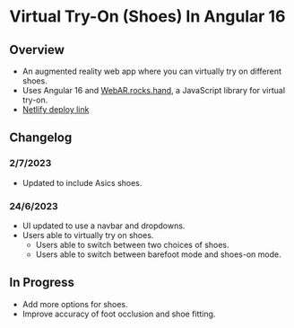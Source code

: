 # Virtual Try-On (Shoes) In Angular 16

## Overview
- An augmented reality web app where you can virtually try on different shoes.
- Uses Angular 16 and [WebAR.rocks.hand](https://github.com/WebAR-rocks/WebAR.rocks.hand), a JavaScript library for virtual try-on.
- [Netlify deploy link](https://lmswebarshoe.netlify.app) 

## Changelog

### 2/7/2023
- Updated to include Asics shoes.

### 24/6/2023
- UI updated to use a navbar and dropdowns.
- Users able to virtually try on shoes.
  - Users able to switch between two choices of shoes.
  - Users able to switch between barefoot mode and shoes-on mode.

## In Progress
- Add more options for shoes.
- Improve accuracy of foot occlusion and shoe fitting.
  
